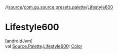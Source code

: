 //[source](../../index.md)/[com.gu.source.presets.palette](index.md)/[Lifestyle600](-lifestyle600.md)

# Lifestyle600

[androidJvm]\
val [Source.Palette](../com.gu.source/-source/-palette/index.md).[Lifestyle600](-lifestyle600.md): [Color](https://developer.android.com/reference/kotlin/androidx/compose/ui/graphics/Color.html)
